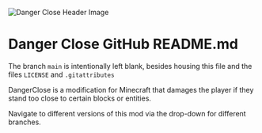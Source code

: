 ![Danger Close Header Image](https://www.bisecthosting.com/images/CF/Danger_Close/BH_DC_header.webp)

# Danger Close GitHub README.md

The branch `main` is intentionally left blank, besides housing this file and the files `LICENSE` and `.gitattributes`

DangerClose is a modification for Minecraft that damages the player if they stand too close to certain blocks or entities.

Navigate to different versions of this mod via the drop-down for different branches.
